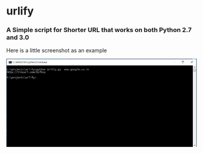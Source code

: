 # urlify
### A Simple script for Shorter URL that works on both Python 2.7 and 3.0
Here is a little screenshot as an example

![screenshot](https://github.com/SubhamBhattacharjee/urlify/blob/master/screenshot.jpg)
